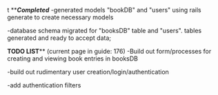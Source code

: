 t *************Completed***********
-generated models "bookDB" and "users" using rails generate to create necessary models

 -database schema migrated for "booksDB" table and "users".  tables generated and ready to accept data;







**********TODO LIST************
(current page in guide: 176)
-Build out form/processes for creating and viewing book entries in booksDB

-build out rudimentary user creation/login/authentication

-add authentication filters
